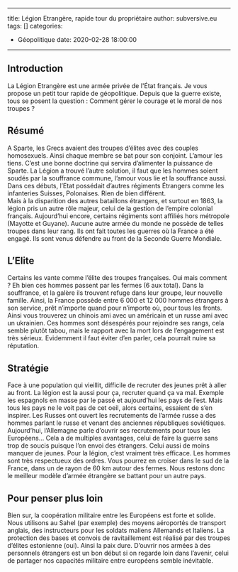 ---
title: Légion Etrangère, rapide tour du propriétaire
author: subversive.eu
tags: []
categories:
  - Géopolitique
date: 2020-02-28 18:00:00
-------

## Introduction

La Légion Etrangère est une armée privée de l'État français. Je vous propose un petit tour rapide de géopolitique. Depuis que la guerre existe, tous se posent la question : Comment gérer le courage et le moral de nos troupes ? 
<!-- more -->

## Résumé

A Sparte, les Grecs avaient des troupes d’élites avec des couples homosexuels. Ainsi chaque membre se bat pour son conjoint. L’amour les tiens. C’est une bonne doctrine qui servira d’alimenter la puissance de Sparte. La Légion a trouvé l’autre solution, il faut que les hommes soient soudés par la souffrance commune, l’amour vous lie et la souffrance aussi. Dans ces débuts, l’Etat possédait d’autres régiments Étrangers comme les infanteries Suisses, Polonaises. Rien de bien différent.  
Mais à la disparition des autres bataillons étrangers, et surtout en 1863, la légion pris un autre rôle majeur, celui de la gestion de l’empire colonial français. Aujourd’hui encore, certains régiments sont affiliés hors métropole (Mayotte et Guyane). Aucune autre armée du monde ne possède de telles troupes dans leur rang. Ils ont fait toutes les guerres où la France a été engagé. Ils sont venus défendre au front de la Seconde Guerre Mondiale.

## L’Elite

Certains les vante comme l’élite des troupes françaises. Oui mais comment ? Eh bien ces hommes passent par les fermes (6 aux total). Dans la souffrance, et la galère ils trouvent refuge dans leur groupe, leur nouvelle famille. Ainsi, la France possède entre 6 000 et 12 000 hommes étrangers à son service, prêt n’importe quand pour n’importe où, pour tous les fronts.  
Ainsi vous trouverez un chinois ami avec un américain et un russe ami avec un ukrainien. Ces hommes sont désespérés pour rejoindre ses rangs, cela semble plutôt tabou, mais le rapport avec la mort lors de l’engagement est très sérieux. Evidemment il faut éviter d’en parler, cela pourrait nuire sa réputation. 

## Stratégie

Face à une population qui vieillit, difficile de recruter des jeunes prêt à aller au front. La légion est la aussi pour ça, recruter quand ça va mal. Exemple les espagnols en masse par le passé et aujourd’hui les pays de l’est. Mais tous les pays ne le voit pas de cet oeil, alors certains, essaient de s’en inspirer. Les Russes ont ouvert les recrutements de l’armée russe a des hommes parlant le russe et venant des anciennes républiques soviétiques.  
Aujourd’hui, l’Allemagne parle d’ouvrir ses recrutements pour tous les Européens… Cela a de multiples avantages, celui de faire la guerre sans trop de soucis puisque l’on envoi des étrangers. Celui aussi de moins manquer de jeunes. Pour la légion, c’est vraiment très efficace. Les hommes sont très respectueux des ordres. Vous pourrez en croiser dans le sud de la France, dans un de rayon de 60 km autour des fermes. Nous restons donc le meilleur modèle d’armée étrangère se battant pour un autre pays. 

## Pour penser plus loin

Bien sur, la coopération militaire entre les Européens est forte et solide. Nous utilisons au Sahel (par exemple) des moyens aéroportés de transport anglais, des instructeurs pour les soldats maliens Allemands et Italiens. La protection des bases et convois de ravitaillement est réalisé par des troupes d’élites estonienne (oui). Ainsi la paix dure. D’ouvrir nos armées à des personnels étrangers est un bon début si on regarde loin dans l’avenir, celui de partager nos capacités militaire entre européens semble inévitable. 